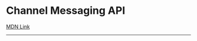 # Channel Messaging API

[MDN Link](https://developer.mozilla.org/en-US/docs/Web/API/Channel_Messaging_API)

---

